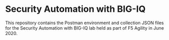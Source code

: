 # Security Automation with BIG-IQ

This repository contains the Postman environment and collection JSON files for the Security Automation with BIG-IQ lab held as part of F5 Agility in June 2020.
